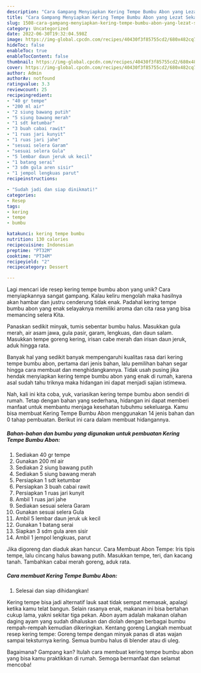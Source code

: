 ```yaml
---
description: "Cara Gampang Menyiapkan Kering Tempe Bumbu Abon yang Lezat Sekali"
title: "Cara Gampang Menyiapkan Kering Tempe Bumbu Abon yang Lezat Sekali"
slug: 1508-cara-gampang-menyiapkan-kering-tempe-bumbu-abon-yang-lezat-sekali
category: Uncategorized
date: 2022-06-30T19:32:04.598Z
image: https://img-global.cpcdn.com/recipes/40430f3f85755cd2/680x482cq70/kering-tempe-bumbu-abon-foto-resep-utama.jpg
hideToc: false
enableToc: true
enableTocContent: false
thumbnail: https://img-global.cpcdn.com/recipes/40430f3f85755cd2/680x482cq70/kering-tempe-bumbu-abon-foto-resep-utama.jpg
cover: https://img-global.cpcdn.com/recipes/40430f3f85755cd2/680x482cq70/kering-tempe-bumbu-abon-foto-resep-utama.jpg
author: Admin
authorAv: notfound
ratingvalue: 3.3
reviewcount: 25
recipeingredient:
- "40 gr tempe"
- "200 ml air"
- "2 siung bawang putih"
- "5 siung bawang merah"
- "1 sdt ketumbar"
- "3 buah cabai rawit"
- "1 ruas jari kunyit"
- "1 ruas jari jahe"
- "sesuai selera Garam"
- "sesuai selera Gula"
- "5 lembar daun jeruk uk kecil"
- "1 batang serai"
- "3 sdm gula aren sisir"
- "1 jempol lengkuas parut"
recipeinstructions:

- "Sudah jadi dan siap dinikmati!"
categories:
- Resep
tags:
- kering
- tempe
- bumbu

katakunci: kering tempe bumbu 
nutrition: 130 calories
recipecuisine: Indonesian
preptime: "PT32M"
cooktime: "PT34M"
recipeyield: "2"
recipecategory: Dessert

---
```





Lagi mencari ide resep kering tempe bumbu abon yang unik? Cara menyiapkannya sangat gampang. Kalau keliru mengolah maka hasilnya akan hambar dan justru cenderung tidak enak. Padahal kering tempe bumbu abon yang enak selayaknya memiliki aroma dan cita rasa yang bisa memancing selera Kita.





Panaskan sedikit minyak, tumis sebentar bumbu halus. Masukkan gula merah, air asam jawa, gula pasir, garam, lengkuas, dan daun salam. Masukkan tempe goreng kering, irisan cabe merah dan irisan daun jeruk, aduk hingga rata.

Banyak hal yang sedikit banyak mempengaruhi kualitas rasa dari kering tempe bumbu abon, pertama dari jenis bahan, lalu pemilihan bahan segar hingga cara membuat dan menghidangkannya. Tidak usah pusing jika hendak menyiapkan kering tempe bumbu abon yang enak di rumah, karena asal sudah tahu triknya maka hidangan ini dapat menjadi sajian istimewa.






Nah, kali ini kita coba, yuk, variasikan kering tempe bumbu abon sendiri di rumah. Tetap dengan bahan yang sederhana, hidangan ini dapat memberi manfaat untuk membantu menjaga kesehatan tubuhmu sekeluarga. Kamu bisa membuat Kering Tempe Bumbu Abon menggunakan 14 jenis bahan dan 0 tahap pembuatan. Berikut ini cara dalam membuat hidangannya.

<!--inarticleads1-->

##### Bahan-bahan dan bumbu yang digunakan untuk pembuatan Kering Tempe Bumbu Abon:

1. Sediakan 40 gr tempe
1. Gunakan 200 ml air
1. Sediakan 2 siung bawang putih
1. Sediakan 5 siung bawang merah
1. Persiapkan 1 sdt ketumbar
1. Persiapkan 3 buah cabai rawit
1. Persiapkan 1 ruas jari kunyit
1. Ambil 1 ruas jari jahe
1. Sediakan sesuai selera Garam
1. Gunakan sesuai selera Gula
1. Ambil 5 lembar daun jeruk uk kecil
1. Gunakan 1 batang serai
1. Siapkan 3 sdm gula aren sisir
1. Ambil 1 jempol lengkuas, parut


Jika digoreng dan diaduk akan hancur. Cara Membuat Abon Tempe: Iris tipis tempe, lalu cincang halus bawang putih. Masukkan tempe, teri, dan kacang tanah. Tambahkan cabai merah goreng, aduk rata. 

<!--inarticleads2-->

##### Cara membuat Kering Tempe Bumbu Abon:


1. Selesai dan siap dihidangkan!

Kering tempe bisa jadi alternatif lauk saat tidak sempat memasak, apalagi ketika kamu telat bangun. Selain rasanya enak, makanan ini bisa bertahan cukup lama, yakni sekitar tiga pekan. Abon ayam adalah makanan olahan daging ayam yang sudah dihaluskan dan diolah dengan berbagai bumbu rempah-rempah kemudian dikeringkan. Kentang goreng Langkah membuat resep kering tempe: Goreng tempe dengan minyak panas di atas wajan sampai teksturnya kering. Semua bumbu halus di blender atau di uleg. 

Bagaimana? Gampang kan? Itulah cara membuat kering tempe bumbu abon yang bisa kamu praktikkan di rumah. Semoga bermanfaat dan selamat mencoba!
